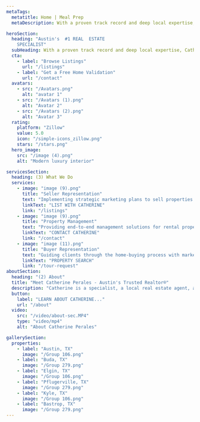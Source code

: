 ```yaml
---
metaTags:
  metatitle: Home | Meal Prep
  metaDescription: With a proven track record and deep local expertise, Catherine Perales delivers exceptional results for buyers, sellers, and investors, making your real estate experience seamless.

heroSection:
  heading: "Austin's  #1 REAL  ESTATE
    SPECIALIST"
  subHeading: With a proven track record and deep local expertise, Catherine Perales delivers exceptional results for buyers, sellers, and investors, making your real estate experience seamless.
  cta:
    - label: "Browse Listings"
      url: "/listings"
    - label: "Get a Free Home Validation"
      url: "/contact"
  avatars:
    - src: "/Avatars.png"
      alt: "avatar 1"
    - src: "/Avatars (1).png"
      alt: "Avatar 2"
    - src: "/Avatars (2).png"
      alt: "Avatar 3"
  rating:
    platform: "Zillow"
    value: 5.0
    icon: "/simple-icons_zillow.png"
    stars: "/stars.png"
  hero_image:
    src: "/image (4).png"
    alt: "Modern luxury interior"

servicesSection:
  heading: (3) What We Do
  services:
    - image: "image (9).png"
      title: "Seller Representation"
      text: "Implementing strategic marketing plans to sell properties efficiently and at optimal prices."
      linkText: "LIST WITH CATHERINE"
      link: "/listings"
    - image: "image (9).png"
      title: "Property Management"
      text: "Providing end-to-end management solutions for rental properties, ensuring peace of mind for landlords."
      linkText: "CONTACT CATHERINE"
      link: "/contact"
    - image: "image (11).png"
      title: "Buyer Representation"
      text: "Guiding clients through the home-buying process with market insights and negotiation expertise."
      linkText: "PROPERTY SEARCH"
      link: "/tour-request"
aboutSection:
  heading: "(2) About"
  title: "Meet Catherine Perales - Austin's Trusted Realtor®"
  description: "Catherine is a specialist, a local real estate agent, and a premier team leader of realtors in Austin's real estate scene."
  button:
    label: "LEARN ABOUT CATHERINE..."
    url: "/about"
  video:
    src: "/video/about-sec.MP4"
    type: "video/mp4"
    alt: "About Catherine Perales"

gallerySection:
  properties:
    - label: "Austin, TX"
      image: "/Group 106.png"
    - label: "Buda, TX"
      image: "/Group 279.png"
    - label: "Elgin, TX"
      image: "/Group 106.png"
    - label: "Pflugerville, TX"
      image: "/Group 279.png"
    - label: "Kyle, TX"
      image: "/Group 106.png"
    - label: "Bastrop, TX"
      image: "/Group 279.png"
---
```

